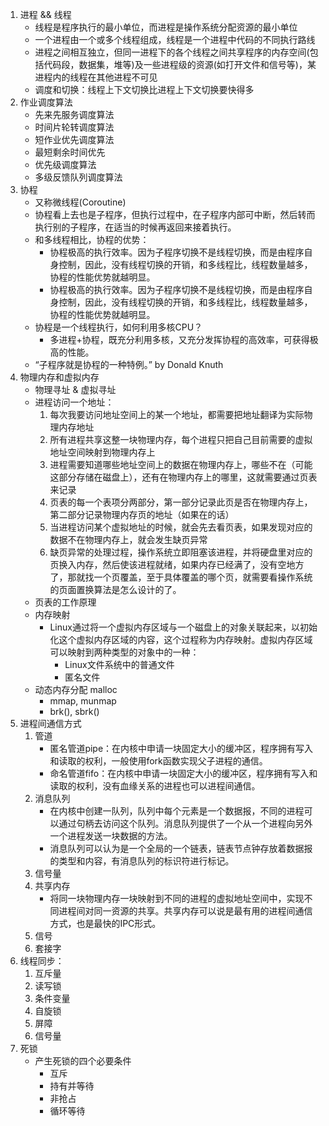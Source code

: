 1. 进程 && 线程
    - 线程是程序执行的最小单位，而进程是操作系统分配资源的最小单位
    - 一个进程由一个或多个线程组成，线程是一个进程中代码的不同执行路线
    - 进程之间相互独立，但同一进程下的各个线程之间共享程序的内存空间(包括代码段，数据集，堆等)及一些进程级的资源(如打开文件和信号等)，某进程内的线程在其他进程不可见
    - 调度和切换：线程上下文切换比进程上下文切换要快得多
2. 作业调度算法
    - 先来先服务调度算法
    - 时间片轮转调度算法
    - 短作业优先调度算法
    - 最短剩余时间优先
    - 优先级调度算法
    - 多级反馈队列调度算法
3. 协程
    - 又称微线程(Coroutine)
    - 协程看上去也是子程序，但执行过程中，在子程序内部可中断，然后转而执行别的子程序，在适当的时候再返回来接着执行。
    - 和多线程相比，协程的优势：
        - 协程极高的执行效率。因为子程序切换不是线程切换，而是由程序自身控制，因此，没有线程切换的开销，和多线程比，线程数量越多，协程的性能优势就越明显。
        - 协程极高的执行效率。因为子程序切换不是线程切换，而是由程序自身控制，因此，没有线程切换的开销，和多线程比，线程数量越多，协程的性能优势就越明显。
    - 协程是一个线程执行，如何利用多核CPU？
        - 多进程+协程，既充分利用多核，又充分发挥协程的高效率，可获得极高的性能。
    - “子程序就是协程的一种特例。”  by Donald Knuth
4. 物理内存和虚拟内存
    - 物理寻址 & 虚拟寻址
    - 进程访问一个地址：
        1. 每次我要访问地址空间上的某一个地址，都需要把地址翻译为实际物理内存地址
        2. 所有进程共享这整一块物理内存，每个进程只把自己目前需要的虚拟地址空间映射到物理内存上
        3. 进程需要知道哪些地址空间上的数据在物理内存上，哪些不在（可能这部分存储在磁盘上），还有在物理内存上的哪里，这就需要通过页表来记录
        4. 页表的每一个表项分两部分，第一部分记录此页是否在物理内存上，第二部分记录物理内存页的地址（如果在的话）
        5. 当进程访问某个虚拟地址的时候，就会先去看页表，如果发现对应的数据不在物理内存上，就会发生缺页异常
        6. 缺页异常的处理过程，操作系统立即阻塞该进程，并将硬盘里对应的页换入内存，然后使该进程就绪，如果内存已经满了，没有空地方了，那就找一个页覆盖，至于具体覆盖的哪个页，就需要看操作系统的页面置换算法是怎么设计的了。
    - 页表的工作原理
    - 内存映射
        - Linux通过将一个虚拟内存区域与一个磁盘上的对象关联起来，以初始化这个虚拟内存区域的内容，这个过程称为内存映射。虚拟内存区域可以映射到两种类型的对象中的一种：
            - Linux文件系统中的普通文件
            - 匿名文件
    - 动态内存分配 malloc
        - mmap, munmap
        - brk(), sbrk()
5. 进程间通信方式
    1. 管道
        - 匿名管道pipe：在内核中申请一块固定大小的缓冲区，程序拥有写入和读取的权利，一般使用fork函数实现父子进程的通信。
        - 命名管道fifo：在内核中申请一块固定大小的缓冲区，程序拥有写入和读取的权利，没有血缘关系的进程也可以进程间通信。
    2. 消息队列
        - 在内核中创建一队列，队列中每个元素是一个数据报，不同的进程可以通过句柄去访问这个队列。消息队列提供了⼀个从⼀个进程向另外⼀个进程发送⼀块数据的⽅法。
        - 消息队列可以认为是一个全局的一个链表，链表节点钟存放着数据报的类型和内容，有消息队列的标识符进行标记。
    3. 信号量
    4. 共享内存
        - 将同一块物理内存一块映射到不同的进程的虚拟地址空间中，实现不同进程间对同一资源的共享。共享内存可以说是最有用的进程间通信方式，也是最快的IPC形式。
    5. 信号
    6. 套接字
6. 线程同步：
    1. 互斥量
    2. 读写锁
    3. 条件变量
    4. 自旋锁
    5. 屏障
    6. 信号量
7. 死锁
    - 产生死锁的四个必要条件
        - 互斥
        - 持有并等待
        - 非抢占
        - 循环等待
    